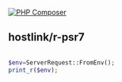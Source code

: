 [![PHP Composer](https://github.com/mathsgod/r-psr7/actions/workflows/php.yml/badge.svg)](https://github.com/mathsgod/r-psr7/actions/workflows/php.yml)


## hostlink/r-psr7


```php

$env=ServerRequest::FromEnv();
print_r($env);

```
